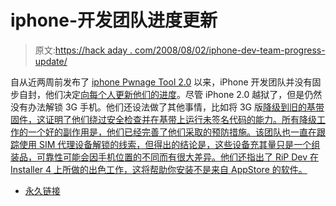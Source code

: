# iphone-开发团队进度更新

> 原文:[https://hack aday . com/2008/08/02/iphone-dev-team-progress-update/](https://hackaday.com/2008/08/02/iphone-dev-team-progress-update/)

自从近两周前发布了 [iphone Pwnage Tool 2.0](http://www.hackaday.com/2008/07/19/pwnage-tool-2-0-released/) 以来，iPhone 开发团队并没有固步自封，他们决定[向每个人更新他们的进度](http://blog.iphone-dev.org/post/44428446/updates)。尽管 iPhone 2.0 越狱了，但是仍然没有办法解锁 3G 手机。他们还设法做了其他事情，比如将 3G 版[降级到旧的基带固件，这证明了他们绕过安全检查并在基带上运行未签名代码的能力。所有降级工作的一个好的副作用是，他们已经完善了他们采取的预防措施。该团队也一直在跟踪使用 SIM 代理设备解锁的线索，但得出的结论是，这些设备充其量只是一个组装品，可靠性可能会因手机位置的不同而有很大差异。他们还指出了 RiP Dev 在 Installer 4 上所做的出色工作，这将帮助你安装不是来自 AppStore 的软件。](http://blog.iphone-dev.org/post/43652037/something-old-something-new)

*   [永久链接](http://blog.iphone-dev.org/post/44428446/updates)